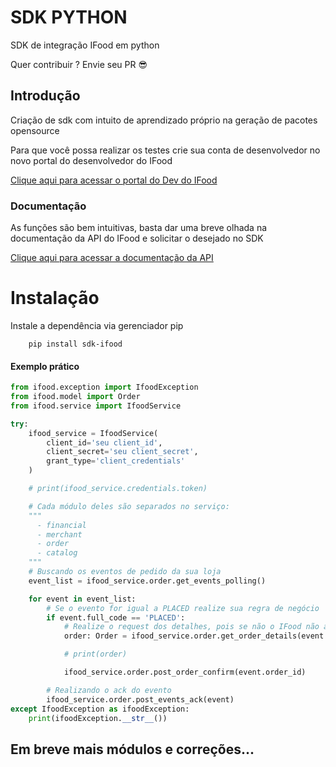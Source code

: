 # SDK PYTHON
SDK de integração IFood em python

Quer contribuir ? Envie seu PR <span>&#128526;</span>
## Introdução
Criação de sdk com intuito de aprendizado próprio na geração de pacotes opensource

Para que você possa realizar os testes crie sua conta de desenvolvedor no novo portal do desenvolvedor do IFood

<a href="https://developer.ifood.com.br/sign-in" target="_blank">Clique aqui para acessar o portal do Dev do IFood</a>

### Documentação
As funções são bem intuitivas, basta dar uma breve olhada na documentação da API do IFood e solicitar o desejado no SDK

<a href="https://developer.ifood.com.br/docs/references" target="_blank">Clique aqui para acessar a documentação da API</a>

# Instalação
Instale a dependência via gerenciador pip
```` commandline
    pip install sdk-ifood
````

#### Exemplo prático
```` python
from ifood.exception import IfoodException
from ifood.model import Order
from ifood.service import IfoodService

try:
    ifood_service = IfoodService(
        client_id='seu client_id',
        client_secret='seu client_secret',
        grant_type='client_credentials'
    )

    # print(ifood_service.credentials.token)

    # Cada módulo deles são separados no serviço:
    """
      - financial
      - merchant
      - order
      - catalog
    """
    # Buscando os eventos de pedido da sua loja
    event_list = ifood_service.order.get_events_polling()

    for event in event_list:
        # Se o evento for igual a PLACED realize sua regra de negócio
        if event.full_code == 'PLACED':
            # Realize o request dos detalhes, pois se não o IFood não aceitará seu request de confirmação
            order: Order = ifood_service.order.get_order_details(event.order_id)

            # print(order)

            ifood_service.order.post_order_confirm(event.order_id)

        # Realizando o ack do evento
        ifood_service.order.post_events_ack(event)
except IfoodException as ifoodException:
    print(ifoodException.__str__())

````
## Em breve mais módulos e correções...
